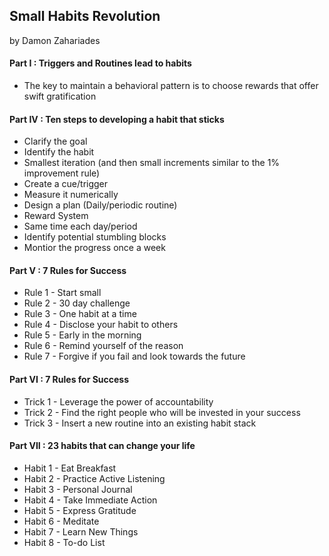 
## Small Habits Revolution

by Damon Zahariades

#### Part I : Triggers and Routines lead to habits

* The key to maintain a behavioral pattern is to choose rewards that offer swift gratification

#### Part IV : Ten steps to developing a habit that sticks

* Clarify the goal
* Identify the habit
* Smallest iteration (and then small increments similar to the 1% improvement rule)
* Create a cue/trigger
* Measure it numerically
* Design a plan (Daily/periodic routine)
* Reward System
* Same time each day/period
* Identify potential stumbling blocks
* Montior the progress once a week


#### Part V : 7 Rules for Success

* Rule 1 - Start small
* Rule 2 - 30 day challenge
* Rule 3 - One habit at a time
* Rule 4 - Disclose your habit to others
* Rule 5 - Early in the morning
* Rule 6 - Remind yourself of the reason
* Rule 7 - Forgive if you fail and look towards the future


#### Part VI : 7 Rules for Success

* Trick 1 - Leverage the power of accountability
* Trick 2 - Find the right people who will be invested in your success
* Trick 3 - Insert a new routine into an existing habit stack


#### Part VII : 23 habits that can change your life
* Habit 1 - Eat Breakfast
* Habit 2 - Practice Active Listening
* Habit 3 - Personal Journal
* Habit 4 - Take Immediate Action
* Habit 5 - Express Gratitude 
* Habit 6 - Meditate
* Habit 7 - Learn New Things
* Habit 8 - To-do List



